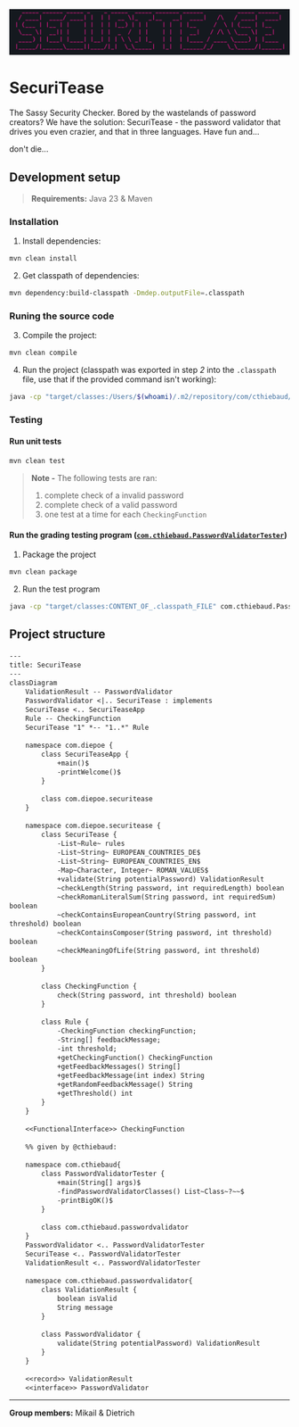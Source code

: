 <center>
    <img src="https://github.com/diepoe/SecuriTease/blob/main/.github/SecuriTease-Logo.png?raw=true" alt="securitease logo">
</center>

# SecuriTease

The Sassy Security Checker.
Bored by the wastelands of password creators? We have the solution: SecuriTease - the password validator that drives you even crazier, and that in three languages. Have fun and...

don't die...

## Development setup

> **Requirements:** Java 23 & Maven

### Installation

1. Install dependencies:
```sh
mvn clean install
```

2. Get classpath of dependencies:
```sh
mvn dependency:build-classpath -Dmdep.outputFile=.classpath
```

### Runing the source code

3. Compile the project:
```sh
mvn clean compile
```

4. Run the project (classpath was exported in step *2* into the `.classpath` file, use that if the provided command isn't working):
```sh
java -cp "target/classes:/Users/$(whoami)/.m2/repository/com/cthiebaud/password-validator/1.0-SNAPSHOT/password-validator-1.0-SNAPSHOT.jar" com.diepoe.SecuriTeaseApp
```

### Testing

#### Run unit tests

```sh
mvn clean test
```

> **Note -** The following tests are ran: 
> 1. complete check of a invalid password
> 2. complete check of a valid password
> 3. one test at a time for each `CheckingFunction`

#### Run the grading testing program ([`com.cthiebaud.PasswordValidatorTester`](https://github.com/athenaeum-brew/password-validator/blob/main/src/main/java/com/cthiebaud/PasswordValidatorTester.java))

1. Package the project
```sh
mvn clean package
```

2. Run the test program
```sh
java -cp "target/classes:CONTENT_OF_.classpath_FILE" com.cthiebaud.PasswordValidatorTester $PWD/target/securitease-1.0.0-SNAPSHOT.jar
```


## Project structure

```mermaid
---
title: SecuriTease
---
classDiagram
    ValidationResult -- PasswordValidator
    PasswordValidator <|.. SecuriTease : implements
    SecuriTease <.. SecuriTeaseApp
    Rule -- CheckingFunction
    SecuriTease "1" *-- "1..*" Rule
    
    namespace com.diepoe {
        class SecuriTeaseApp {
            +main()$
            -printWelcome()$
        }

        class com.diepoe.securitease
    }

    namespace com.diepoe.securitease {
        class SecuriTease {
            -List~Rule~ rules
            -List~String~ EUROPEAN_COUNTRIES_DE$
            -List~String~ EUROPEAN_COUNTRIES_EN$
            -Map~Character, Integer~ ROMAN_VALUES$
            +validate(String potentialPassword) ValidationResult
            ~checkLength(String password, int requiredLength) boolean
            ~checkRomanLiteralSum(String password, int requiredSum) boolean
            ~checkContainsEuropeanCountry(String password, int threshold) boolean
            ~checkContainsComposer(String password, int threshold) boolean
            ~checkMeaningOfLife(String password, int threshold) boolean
        }

        class CheckingFunction {
            check(String password, int threshold) boolean
        }

        class Rule {
            -CheckingFunction checkingFunction;
            -String[] feedbackMessage;
            -int threshold;
            +getCheckingFunction() CheckingFunction
            +getFeedbackMessages() String[]
            +getFeedbackMessage(int index) String
            +getRandomFeedbackMessage() String
            +getThreshold() int
        }
    }

    <<FunctionalInterface>> CheckingFunction

    %% given by @cthiebaud:

    namespace com.cthiebaud{
        class PasswordValidatorTester {
            +main(String[] args)$
            -findPasswordValidatorClasses() List~Class~?~~$
            -printBigOK()$
        }

        class com.cthiebaud.passwordvalidator
    }
    PasswordValidator <.. PasswordValidatorTester
    SecuriTease <.. PasswordValidatorTester
    ValidationResult <.. PasswordValidatorTester

    namespace com.cthiebaud.passwordvalidator{
        class ValidationResult {
            boolean isValid
            String message
        }
        
        class PasswordValidator {
            validate(String potentialPassword) ValidationResult
        }
    }

    <<record>> ValidationResult
    <<interface>> PasswordValidator

```

---

**Group members:** Mikail & Dietrich